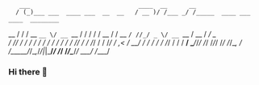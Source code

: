        ___                              ____  __      __                                
      / (_)___ ___  ____ ___  __  __   / __ )/ /___ _/ /_____  ____ ___  ____  ________ 
 __  / / / __ `__ \/ __ `__ \/ / / /  / __  / / __ `/ //_/ _ \/ __ `__ \/ __ \/ ___/ _ \
/ /_/ / / / / / / / / / / / / /_/ /  / /_/ / / /_/ / ,< /  __/ / / / / / /_/ / /  /  __/
\____/_/_/ /_/ /_/_/ /_/ /_/\__, /  /_____/_/\__,_/_/|_|\___/_/ /_/ /_/\____/_/   \___/ 
                           /____/                                                       
                          

### Hi there 👋

<!--
**JimmyBlakemore/JimmyBlakemore** is a ✨ _special_ ✨ repository because its `README.md` (this file) appears on your GitHub profile.

Here are some ideas to get you started:

- 🔭 I’m currently working on ...
- 🌱 I’m currently learning ...
- 👯 I’m looking to collaborate on ...
- 🤔 I’m looking for help with ...
- 💬 Ask me about ...
- 📫 How to reach me: ...
- 😄 Pronouns: ...
- ⚡ Fun fact: ...
-->
